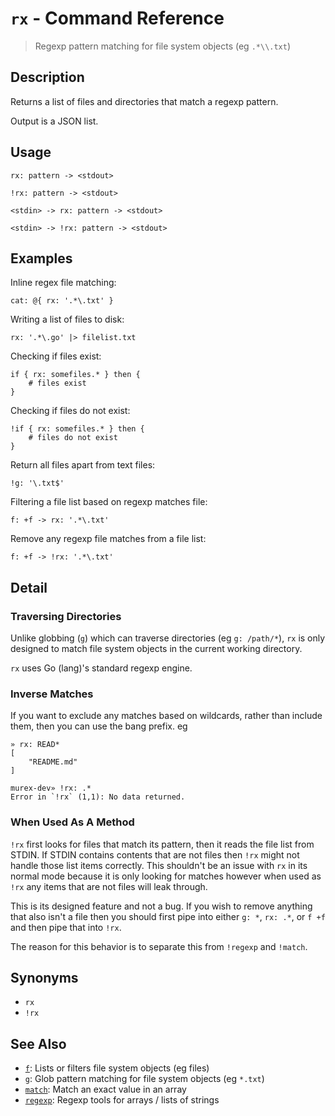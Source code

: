 # `rx` - Command Reference

> Regexp pattern matching for file system objects (eg `.*\\.txt`)

## Description

Returns a list of files and directories that match a regexp pattern.

Output is a JSON list.

## Usage

    rx: pattern -> <stdout>
    
    !rx: pattern -> <stdout>
    
    <stdin> -> rx: pattern -> <stdout>
    
    <stdin> -> !rx: pattern -> <stdout>

## Examples

Inline regex file matching:

    cat: @{ rx: '.*\.txt' }
    
Writing a list of files to disk:

    rx: '.*\.go' |> filelist.txt
    
Checking if files exist:

    if { rx: somefiles.* } then {
        # files exist
    }
    
Checking if files do not exist:

    !if { rx: somefiles.* } then {
        # files do not exist
    }
    
Return all files apart from text files:

    !g: '\.txt$'
    
Filtering a file list based on regexp matches file:

    f: +f -> rx: '.*\.txt'
    
Remove any regexp file matches from a file list:

    f: +f -> !rx: '.*\.txt'

## Detail

### Traversing Directories

Unlike globbing (`g`) which can traverse directories (eg `g: /path/*`), `rx` is
only designed to match file system objects in the current working directory.

`rx` uses Go (lang)'s standard regexp engine.

### Inverse Matches

If you want to exclude any matches based on wildcards, rather than include
them, then you can use the bang prefix. eg

    » rx: READ*                                                                                                                                                              
    [
        "README.md"
    ]
    
    murex-dev» !rx: .*
    Error in `!rx` (1,1): No data returned.
    
### When Used As A Method

`!rx` first looks for files that match its pattern, then it reads the file list
from STDIN. If STDIN contains contents that are not files then `!rx` might not
handle those list items correctly. This shouldn't be an issue with `rx` in its
normal mode because it is only looking for matches however when used as `!rx`
any items that are not files will leak through.

This is its designed feature and not a bug. If you wish to remove anything that
also isn't a file then you should first pipe into either `g: *`, `rx: .*`, or
`f +f` and then pipe that into `!rx`.

The reason for this behavior is to separate this from `!regexp` and `!match`.

## Synonyms

* `rx`
* `!rx`


## See Also

* [`f`](../commands/f.md):
  Lists or filters file system objects (eg files)
* [`g`](../commands/g.md):
  Glob pattern matching for file system objects (eg `*.txt`)
* [`match`](../commands/match.md):
  Match an exact value in an array
* [`regexp`](../commands/regexp.md):
  Regexp tools for arrays / lists of strings